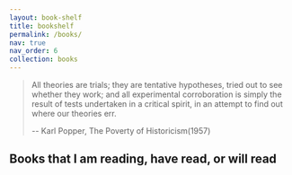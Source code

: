 ```yaml
---
layout: book-shelf
title: bookshelf
permalink: /books/
nav: true
nav_order: 6
collection: books
---
```


> All theories are trials; they are tentative hypotheses, tried out to see whether they work; and all experimental corroboration is simply the result of tests undertaken in a critical spirit, in an attempt to find out where our theories err.
> 
> -- Karl Popper, The Poverty of Historicism(1957)

## Books that I am reading, have read, or will read
